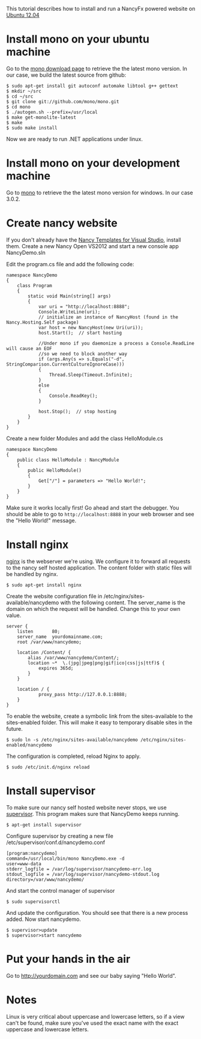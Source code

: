 This tutorial describes how to install and run a NancyFx powered website on [Ubuntu 12.04][ubuntu]

# Install mono on your ubuntu machine
Go to the [mono download page][getmono] to retrieve the the latest mono version. In our case, we build the latest source from github:

    $ sudo apt-get install git autoconf automake libtool g++ gettext
    $ mkdir ~/src
    $ cd ~/src
    $ git clone git://github.com/mono/mono.git
    $ cd mono
    $ ./autogen.sh --prefix=/usr/local
    $ make get-monolite-latest
    $ make
    $ sudo make install

Now we are ready to run .NET applications under linux.

# Install mono on your development machine
Go to [mono][getmono] to retrieve the the latest mono version for windows. In our case 3.0.2.

# Create nancy website
If you don't already have the [Nancy Templates for Visual Studio](https://visualstudiogallery.msdn.microsoft.com/f1e29f61-4dff-4b1e-a14b-6bd0d307611a), install them. Create a new Nancy 
Open VS2012 and start a new console app NancyDemo.sln

Edit the program.cs file and add the following code:

```c-sharp 
namespace NancyDemo
{
    class Program
    {
        static void Main(string[] args)
        {
            var uri = "http://localhost:8888";
            Console.WriteLine(uri);
            // initialize an instance of NancyHost (found in the Nancy.Hosting.Self package)
            var host = new NancyHost(new Uri(uri));
            host.Start();  // start hosting

            //Under mono if you daemonize a process a Console.ReadLine will cause an EOF 
            //so we need to block another way
            if (args.Any(s => s.Equals("-d", StringComparison.CurrentCultureIgnoreCase)))
            {
                Thread.Sleep(Timeout.Infinite);
            }
            else
            {
                Console.ReadKey();
            }

            host.Stop();  // stop hosting
        }
    }
}

```

Create a new folder Modules and add the class HelloModule.cs

```c-sharp
namespace NancyDemo
{
    public class HelloModule : NancyModule
    {
        public HelloModule()
        {
            Get["/"] = parameters => "Hello World!";
        }
    }
}
```

Make sure it works locally first! Go ahead and start the debugger. You should be able to go to `http://localhost:8888` in your web browser and see the "Hello World!" message.

# Install nginx
[nginx][nginx] is the webserver we're using. We configure it to forward all requests to the nancy self hosted application. The content folder with static files will be handled by nginx.

    $ sudo apt-get install nginx

Create the website configuration file in /etc/nginx/sites-available/nancydemo with the following content. The server_name is the domain on which the request will be handled. Change this to your own value.

    server {
        listen       80;
        server_name  yourdomainname.com;
        root /var/www/nancydemo;

        location /Content/ {
            alias /var/www/nancydemo/Content/;
            location ~*  \.(jpg|jpeg|png|gif|ico|css|js|ttf)$ {
                expires 365d;
            }
        }

        location / {
                proxy_pass http://127.0.0.1:8888;
        }
    }

To enable the website, create a symbolic link from the sites-available to the sites-enabled folder. This will make it easy to temporary disable sites in the future.

    $ sudo ln -s /etc/nginx/sites-available/nancydemo /etc/nginx/sites-enabled/nancydemo

The configuration is completed, reload Nginx to apply.

    $ sudo /etc/init.d/nginx reload

# Install supervisor
To make sure our nancy self hosted website never stops, we use [supervisor][supervisor]. This program makes sure that NancyDemo keeps running.

    $ apt-get install supervisor

Configure supervisor by creating a new file /etc/supervisor/conf.d/nancydemo.conf

    [program:nancydemo]
    command=/usr/local/bin/mono NancyDemo.exe -d
    user=www-data
    stderr_logfile = /var/log/supervisor/nancydemo-err.log
    stdout_logfile = /var/log/supervisor/nancydemo-stdout.log
    directory=/var/www/nancydemo/

And start the control manager of supervisor

    $ sudo supervisorctl

And update the configuration. You should see that there is a new process added. Now start nancydemo.

    $ supervisor>update
    $ supervisor>start nancydemo

# Put your hands in the air
Go to http://yourdomain.com and see our baby saying "Hello World".

# Notes
Linux is very critical about uppercase and lowercase letters, so if a view can't be found, make sure you've used the exact name with the exact uppercase and lowercase letters.

[getmono]: http://mono-project.com/Obtaining_Mono
[ubuntu]: http://www.ubuntu.com/download/desktop
[supervisor]: http://supervisord.org/
[nginx]: http://nginx.org/
[nancy-nuget]: https://www.dropbox.com/s/8fyp5725ghqiwte/NancyNuget.png "nancy nuget"